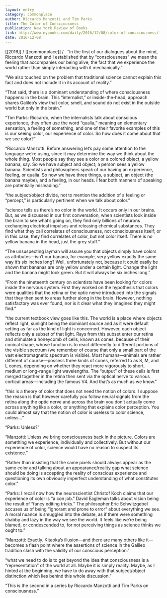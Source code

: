 ```yaml
---
layout: entry
category: commonplace
author: Riccardo Manzotti and Tim Parks
title: The Color of Consciousness
publication: New York Review of Books
link: http://www.nybooks.com/daily/2016/12/08/color-of-consciousness/
date: 2016-12-08
---
```


[[2016]] / [[commonplace]] / 
 
“In the first of our dialogues about the mind, Riccardo Manzotti and I established that by “consciousness” we mean the feeling that accompanies our being alive, the fact that we experience the world rather than simply interacting with it mechanically.”

“We also touched on the problem that traditional science cannot explain this fact and does not include it in its account of reality.”

“That said, there is a dominant understanding of where consciousness happens: in the brain. This “internalist,” or inside-the-head, approach shares Galileo’s view that color, smell, and sound do not exist in the outside world but only in the brain.”

“Tim Parks: Riccardo, when the internalists talk about conscious experience, they often use the word “qualia,” meaning an elementary sensation, a feeling of something, and one of their favorite examples of this is our seeing color, our experience of color. So how does it come about that we see color?”

“Riccardo Manzotti: Before answering let’s pay some attention to the language we’re using, since it may determine the way we think about the whole thing. Most people say they see a color or a colored object, a yellow banana, say. So we have subject and object; a person sees a yellow banana. Scientists and philosophers speak of our having an experience, feeling, or qualia. So now we have three things, a subject, an object (the banana maybe), and a feeling, in our heads. I fear both manners of speaking are potentially misleading.”

“the subject/object divide, not to mention the addition of a feeling or “percept,” is particularly pertinent when we talk about color.”

“science tells us there’s no color in the world. It occurs only in our brains. But, as we discussed in our first conversation, when scientists look inside the brain to see what’s going on, they find only billions of neurons exchanging electrical impulses and releasing chemical substances. They find what they call correlates of consciousness, not consciousness itself; or in this case, they find correlates of color, but not color itself. There is no yellow banana in the head, just the grey stuff.”

“The unsuspecting layman will assure you that objects simply have colors as attributes—isn’t our banana, for example, very yellow exactly the same way it’s six inches long? Well, unfortunately not, because it could easily be shown that bananas are only yellow under a certain light. Change the light and the banana might look green. But it will always be six inches long.”

“From the nineteenth century on scientists have been looking for colors inside the nervous system. First they worked on the hypothesis that colors were qualities that the retina or the optic nerve introduced into the signals that they then sent to areas further along in the brain. However, nothing satisfactory was ever found, nor is it clear what they imagined they might find.”

“the current textbook view goes like this. The world is a place where objects reflect light, sunlight being the dominant source and as it were default setting as far as the kind of light is concerned. However, each object reflects only a subset of that light. Rays from this subset enter our retina and stimulate a honeycomb of cells, known as cones, because of their conical shape, whose function is to react differently to different portions of the visible spectrum (we remember of course that only a small part of the vast electromagnetic spectrum is visible). Most humans—animals are rather different of course—possess three kinds of cones, referred to as S, M, and L cones, depending on whether they react more vigorously to short, medium or long-range light wavelengths. The “output” of these cells is first merged together in the retina then sent via the optical nerve to various cortical areas—including the famous V4. And that’s as much as we know.”

“this is a theory of color that does not need the notion of colors. I suppose the reason is that however carefully you follow neural signals from the retina along the optic nerve and across the brain you don’t actually come across anything like a color, or anything that explains color perception. You could almost say that the notion of color is useless to color science, unless…”

“Parks: Unless?”

“Manzotti: Unless we bring consciousness back in the picture. Colors are something we experience, individually and collectively. But without our experience of color, science would have no reason to suspect its existence.”

“Rather than insisting that the same pixels should always appear as the same color and talking about an appearance/reality gap what science should be doing is accepting the reality of conscious experience and questioning its own obviously imperfect understanding of what constitutes color.”

“Parks: I recall now how the neuroscientist Christof Koch claims that our experience of color is “a con job.” David Eagleman talks about vision being the result of “fancy editing tricks.” The philosopher Eric Schwitzgebel accuses us of being “ignorant and prone to error” about everything we see. A moral nuance is smuggled into the debate, as if there were something shabby and lazy in the way we see the world. It feels like we’re being blamed, or condescended to, for not perceiving things as science thinks we ought to.”

“Manzotti: Exactly. Kitaoka’s illusion—and there are many others like it—becomes a flash point where the assertions of science in the Galileo tradition clash with the validity of our conscious perception.”

“what we need to do is to get beyond the idea that consciousness is a “representation” of the world at all. Maybe it is simply reality. Maybe, as I hinted at the beginning, we have to do away with that subject/object distinction which lies behind this whole discussion.”

“This is the second in a series by Riccardo Manzotti and Tim Parks on consciousness.”
